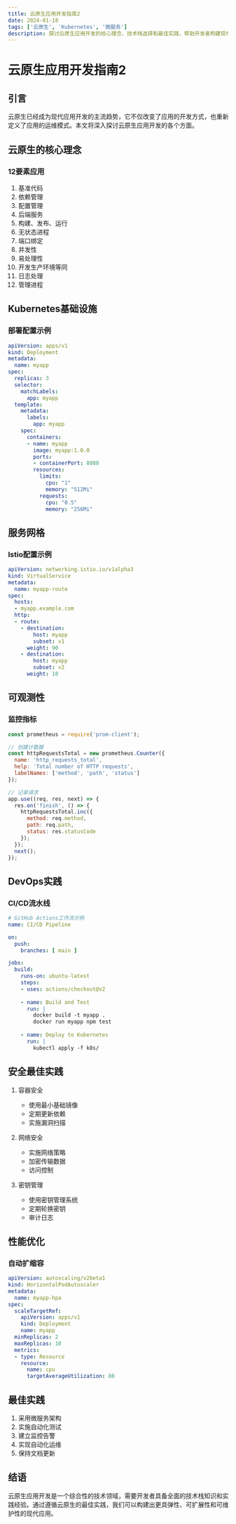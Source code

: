 ```yaml
---
title: 云原生应用开发指南2
date: 2024-01-18
tags: ['云原生', 'Kubernetes', '微服务']
description: 探讨云原生应用开发的核心理念、技术栈选择和最佳实践，帮助开发者构建现代化的云原生应用。
---
```


# 云原生应用开发指南2

## 引言

云原生已经成为现代应用开发的主流趋势，它不仅改变了应用的开发方式，也重新定义了应用的运维模式。本文将深入探讨云原生应用开发的各个方面。

## 云原生的核心理念

### 12要素应用

1. 基准代码
2. 依赖管理
3. 配置管理
4. 后端服务
5. 构建、发布、运行
6. 无状态进程
7. 端口绑定
8. 并发性
9. 易处理性
10. 开发生产环境等同
11. 日志处理
12. 管理进程

## Kubernetes基础设施

### 部署配置示例

```yaml
apiVersion: apps/v1
kind: Deployment
metadata:
  name: myapp
spec:
  replicas: 3
  selector:
    matchLabels:
      app: myapp
  template:
    metadata:
      labels:
        app: myapp
    spec:
      containers:
      - name: myapp
        image: myapp:1.0.0
        ports:
        - containerPort: 8080
        resources:
          limits:
            cpu: "1"
            memory: "512Mi"
          requests:
            cpu: "0.5"
            memory: "256Mi"
```

## 服务网格

### Istio配置示例

```yaml
apiVersion: networking.istio.io/v1alpha3
kind: VirtualService
metadata:
  name: myapp-route
spec:
  hosts:
  - myapp.example.com
  http:
  - route:
    - destination:
        host: myapp
        subset: v1
      weight: 90
    - destination:
        host: myapp
        subset: v2
      weight: 10
```

## 可观测性

### 监控指标

```javascript
const prometheus = require('prom-client');

// 创建计数器
const httpRequestsTotal = new prometheus.Counter({
  name: 'http_requests_total',
  help: 'Total number of HTTP requests',
  labelNames: ['method', 'path', 'status']
});

// 记录请求
app.use((req, res, next) => {
  res.on('finish', () => {
    httpRequestsTotal.inc({
      method: req.method,
      path: req.path,
      status: res.statusCode
    });
  });
  next();
});
```

## DevOps实践

### CI/CD流水线

```yaml
# GitHub Actions工作流示例
name: CI/CD Pipeline

on:
  push:
    branches: [ main ]

jobs:
  build:
    runs-on: ubuntu-latest
    steps:
    - uses: actions/checkout@v2
    
    - name: Build and Test
      run: |
        docker build -t myapp .
        docker run myapp npm test
    
    - name: Deploy to Kubernetes
      run: |
        kubectl apply -f k8s/
```

## 安全最佳实践

1. 容器安全
   - 使用最小基础镜像
   - 定期更新依赖
   - 实施漏洞扫描

2. 网络安全
   - 实施网络策略
   - 加密传输数据
   - 访问控制

3. 密钥管理
   - 使用密钥管理系统
   - 定期轮换密钥
   - 审计日志

## 性能优化

### 自动扩缩容

```yaml
apiVersion: autoscaling/v2beta1
kind: HorizontalPodAutoscaler
metadata:
  name: myapp-hpa
spec:
  scaleTargetRef:
    apiVersion: apps/v1
    kind: Deployment
    name: myapp
  minReplicas: 2
  maxReplicas: 10
  metrics:
  - type: Resource
    resource:
      name: cpu
      targetAverageUtilization: 80
```

## 最佳实践

1. 采用微服务架构
2. 实施自动化测试
3. 建立监控告警
4. 实现自动化运维
5. 保持文档更新

## 结语

云原生应用开发是一个综合性的技术领域，需要开发者具备全面的技术栈知识和实践经验。通过遵循云原生的最佳实践，我们可以构建出更具弹性、可扩展性和可维护性的现代应用。